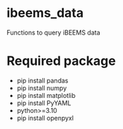 # ibeems_data
Functions to query iBEEMS data

# Required package
- pip install pandas
- pip install numpy
- pip install matplotlib
- pip install PyYAML
- python>=3.10
- pip install openpyxl